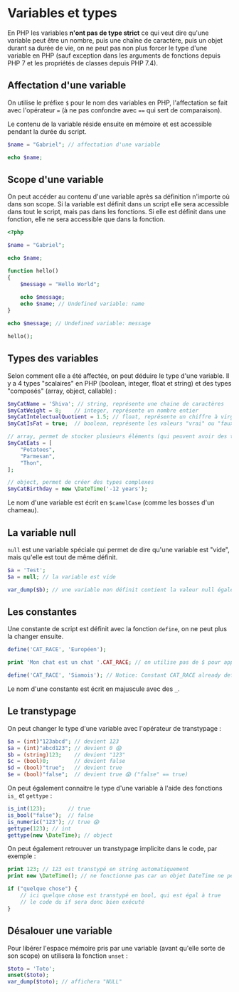 # Variables et types

En PHP les variables **n'ont pas de type strict** ce qui veut dire qu'une variable peut être un nombre, puis une chaîne de caractère, puis un objet durant sa durée de vie, on ne peut pas non plus forcer le type d'une variable en PHP (sauf exception dans les arguments de fonctions depuis PHP 7 et les propriétés de classes depuis PHP 7.4).

## Affectation d'une variable

On utilise le préfixe `$` pour le nom des variables en PHP, l'affectation se fait avec l'opérateur `=` (à ne pas confondre avec `==` qui sert de comparaison).

Le contenu de la variable réside ensuite en mémoire et est accessible pendant la durée du script.

```php
$name = "Gabriel"; // affectation d'une variable

echo $name;
```

## Scope d'une variable

On peut accéder au contenu d'une variable après sa définition n'importe où dans son scope. Si la variable est définit dans un script elle sera accessible dans tout le script, mais pas dans les fonctions. Si elle est définit dans une fonction, elle ne sera accessible que dans la fonction.

```php
<?php

$name = "Gabriel";

echo $name;

function hello()
{
	$message = "Hello World";
	
	echo $message;
	echo $name; // Undefined variable: name
}

echo $message; // Undefined variable: message

hello();
```

## Types des variables

Selon comment elle a été affectée, on peut déduire le type d'une variable. Il y a 4 types "scalaires" en PHP (boolean, integer, float et string) et des types "composés" (array, object, callable) :

```php
$myCatName = 'Shiva'; // string, représente une chaine de caractères
$myCatWeight = 8;    // integer, représente un nombre entier
$myCatIntelectualQuotient = 1.5; // float, représente un chiffre à virgule
$myCatIsFat = true;  // boolean, représente les valeurs "vrai" ou "faux"

// array, permet de stocker plusieurs éléments (qui peuvent avoir des types différents) dans une variable
$myCatEats = [
	"Potatoes",
	"Parmesan",
	"Thon",
]; 

// object, permet de créer des types complexes
$myCatBirthday = new \DateTime('-12 years'); 
```

Le nom d'une variable est écrit en `$camelCase` (comme les bosses d'un chameau).

## La variable null

`null` est une variable spéciale qui permet de dire qu'une variable est "vide", mais qu'elle est tout de même définit.

```php
$a = 'Test';
$a = null; // la variable est vide

var_dump($b); // une variable non définit contient la valeur null également
```

## Les constantes

Une constante de script est définit avec la fonction `define`, on ne peut plus la changer ensuite.

```php
define('CAT_RACE', 'Européen');

print 'Mon chat est un chat '.CAT_RACE; // on utilise pas de $ pour appeller une constante.

define('CAT_RACE', 'Siamois'); // Notice: Constant CAT_RACE already defined
```

Le nom d'une constante est écrit en majuscule avec des `_`.

## Le transtypage

On peut changer le type d'une variable avec l'opérateur de transtypage :

```php
$a = (int)"123abcd"; // devient 123
$a = (int)"abcd123"; // devient 0 😱
$b = (string)123;    // devient "123"
$c = (bool)0;        // devient false
$d = (bool)"true";   // devient true
$e = (bool)"false";  // devient true 😱 ("false" == true)
```

On peut également connaitre le type d'une variable à l'aide des fonctions `is_` et `gettype` :

```php
is_int(123);       // true
is_bool("false");  // false
is_numeric("123"); // true 😱
gettype(123); // int
gettype(new \DateTime); // object
```

On peut également retrouver un transtypage implicite dans le code, par exemple :

```php
print 123; // 123 est transtypé en string automatiquement
print new \DateTime(); // ne fonctionne pas car un objet DateTime ne peut pas être transtypé en string

if ("quelque chose") {
	// ici quelque chose est transtypé en bool, qui est égal à true
	// le code du if sera donc bien exécuté
} 
```

## Désalouer une variable

Pour libérer l'espace mémoire pris par une variable (avant qu'elle sorte de son scope) on utilisera la fonction `unset` :

```php
$toto = 'Toto';
unset($toto);
var_dump($toto); // affichera "NULL"
```
